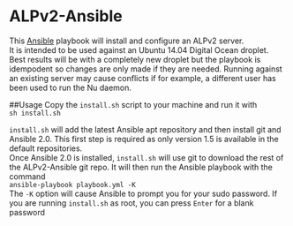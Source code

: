 # ALPv2-Ansible
This [Ansible](https://www.ansible.com/) playbook will install and configure an ALPv2 
server.  
It is intended to be used against an Ubuntu 14.04 Digital Ocean droplet.  
Best results will be with a completely new droplet but the playbook is idempodent so 
changes are only made if they are needed. Running against an existing server may cause 
conflicts if for example, a different user has been used to run the Nu daemon.

##Usage
Copy the `install.sh` script to your machine and run it with  
`sh install.sh`  
  
`install.sh` will add the latest Ansible apt repository and then install git and 
Ansible 2.0. This first step is required as only version 1.5 is available in the 
default repositories.  
Once Ansible 2.0 is installed, `install.sh` will use git to download the rest of the 
ALPv2-Ansible git repo. It will then run the Ansible playbook with the command  
`ansible-playbook playbook.yml -K`  
The `-K` option will cause Ansible to prompt you for your sudo password. If you are 
running `install.sh` as root, you can press `Enter` for a blank password
